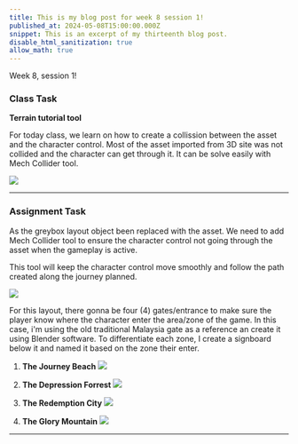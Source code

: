 ```yaml
---
title: This is my blog post for week 8 session 1!
published_at: 2024-05-08T15:00:00.000Z
snippet: This is an excerpt of my thirteenth blog post.
disable_html_sanitization: true
allow_math: true
---
```


Week 8, session 1!

### Class Task

**Terrain tutorial tool**

For today class, we learn on how to create a collission between the asset and the character control. Most of the asset imported from 3D site was not collided and the character can get through it. It can be solve easily with Mech Collider tool.

![](/images/at3images/w8s1_Colider.png)


---

### Assignment Task

As the greybox layout object been replaced with the asset. We need to add Mech Collider tool to ensure the character control not going through the asset when the gameplay is active.

This tool will keep the character control move smoothly and follow the path created along the journey planned.

![](/images/at3images/w8s1_MeshCollider.png)


For this layout, there gonna be four (4) gates/entrance to make sure the player know where the character enter the area/zone of the game. In this case, i'm using the old traditional Malaysia gate as a reference an create it using Blender software. To differentiate each zone, I create a signboard below it and named it based on the zone their enter.

1. **The Journey Beach**
![](/images/at3images/w8s1_gate1.png)

2. **The Depression Forrest**
![](/images/at3images/w8s1_gate2.png)

3. **The Redemption City**
![](/images/at3images/w8s1_gate3.png)

4. **The Glory Mountain**
![](/images/at3images/w8s1_gate4.png)


---
